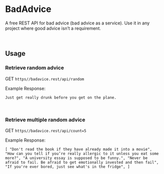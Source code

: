 # BadAdvice

A free REST API for bad advice (bad advice as a service). Use it in any project where good advice isn’t a requirement.

<br>

## Usage

### Retrieve random advice

GET `https//badavice.rest/api/random`

Example Response:

`Just get really drunk before you get on the plane.`

<br>

### Retrieve multiple random advice

GET `https//badavice.rest/api/count=5`

Example Response:

`[ "Don't read the book if they have already made it into a movie", "How can you tell if you’re really allergic to it unless you eat some more?", "A university essay is supposed to be funny.", "Never be afraid to fail. Be afraid to get emotionally invested and then fail", "If you're ever bored, just see what's in the fridge", ]`
